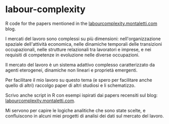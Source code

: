 # labour-complexity

R code for the papers mentioned in the [labourcomplexity.montaletti.com](https://labourcomplexity.montaletti.com/) blog.

I mercati del lavoro sono complessi su più dimensioni: nell'organizzazione spaziale dell'attività economica, nelle dinamiche temporali delle transizioni occupazionali, nelle strutture relazionali tra lavoratori e imprese, e nei requisiti di competenze in evoluzione nelle diverse occupazioni.

Il mercato del lavoro è un sistema adattivo complesso caratterizzato da agenti eterogenei, dinamiche non lineari e proprietà emergenti.

Per facilitare il mio lavoro su questo tema (e spero per facilitare anche quello di altri) raccolgo paper di altri studiosi e li schematizzo.

Scrivo anche script in R con esempi ispirati dai papers recensiti sul blog: [labourcomplexity.montaletti.com](https://labourcomplexity.montaletti.com/).

Mi servono per capire le logiche analitiche che sono state scelte, e confluiscono in alcuni miei progetti di analisi dei dati sul mercato del lavoro.
